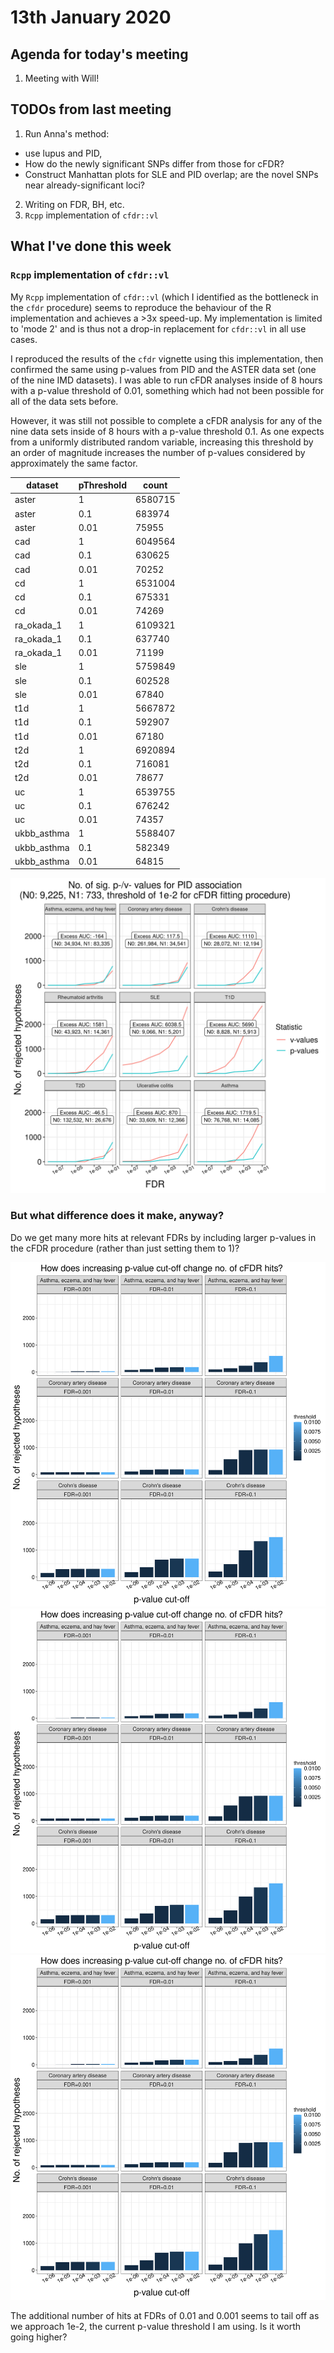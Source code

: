 # 13th January 2020

## Agenda for today's meeting

1. Meeting with Will!

## TODOs from last meeting 

1. Run Anna's method: 
  * use lupus and PID, 
  * How do the newly significant SNPs differ from those for cFDR? 
  * Construct Manhattan plots for SLE and PID overlap; are the novel SNPs near already-significant loci?
2. Writing on FDR, BH, etc.
3. `Rcpp` implementation of `cfdr::vl`

## What I've done this week

### `Rcpp` implementation of `cfdr::vl`

My `Rcpp` implementation of `cfdr::vl` (which I identified as the bottleneck in the `cfdr` procedure) seems to reproduce the behaviour of the R implementation and achieves a >3x speed-up. My implementation is limited to 'mode 2' and is thus not a drop-in replacement for `cfdr::vl` in all use cases. 

I reproduced the results of the `cfdr` vignette using this implementation, then confirmed the same using p-values from PID and the ASTER data set (one of the nine IMD datasets). I was able to run cFDR analyses inside of 8 hours with a p-value threshold of 0.01, something which had not been possible for all of the data sets before.

However, it was still not possible to complete a cFDR analysis for any of the nine data sets inside of 8 hours with a p-value threshold 0.1. As one expects from a uniformly distributed random variable, increasing this threshold by an order of magnitude increases the number of p-values considered by approximately the same factor.

| dataset     | pThreshold |   count |
|-------------|------------|---------|
| aster       |          1 | 6580715 |
| aster       |        0.1 |  683974 |
| aster       |       0.01 |   75955 |
| cad         |          1 | 6049564 |
| cad         |        0.1 |  630625 |
| cad         |       0.01 |   70252 |
| cd          |          1 | 6531004 |
| cd          |        0.1 |  675331 |
| cd          |       0.01 |   74269 |
| ra_okada_1  |          1 | 6109321 |
| ra_okada_1  |        0.1 |  637740 |
| ra_okada_1  |       0.01 |   71199 |
| sle         |          1 | 5759849 |
| sle         |        0.1 |  602528 |
| sle         |       0.01 |   67840 |
| t1d         |          1 | 5667872 |
| t1d         |        0.1 |  592907 |
| t1d         |       0.01 |   67180 |
| t2d         |          1 | 6920894 |
| t2d         |        0.1 |  716081 |
| t2d         |       0.01 |   78677 |
| uc          |          1 | 6539755 |
| uc          |        0.1 |  676242 |
| uc          |       0.01 |   74357 |
| ukbb_asthma |          1 | 5588407 |
| ukbb_asthma |        0.1 |  582349 |
| ukbb_asthma |       0.01 |   64815 |


![No. of rejected nulls for v- and p-values with the new p-value cut-off of 0.01](/images/130121/pid_cfdr_1e-2.png)

### But what difference does it make, anyway?

Do we get many more hits at relevant FDRs by including larger p-values in the cFDR procedure (rather than just setting them to 1)?

![](/images/130121/pThresholdAndHits_1.png)
![](/images/130121/pThresholdAndHits_2.png)
![](/images/130121/pThresholdAndHits_3.png)

The additional number of hits at FDRs of 0.01 and 0.001 seems to tail off as we approach 1e-2, the current p-value threshold I am using. Is it worth going higher? 

	
